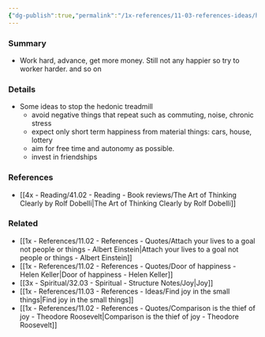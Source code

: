 ```yaml
---
{"dg-publish":true,"permalink":"/1x-references/11-03-references-ideas/hedonic-treadmill/","title":"Hedonic Treadmill"}
---
```



### Summary
- Work hard, advance, get more money. Still not any happier so try to worker harder. and so on

### Details
- Some ideas to stop the hedonic treadmill
	- avoid negative things that repeat such as commuting, noise, chronic stress
	- expect only short term happiness from material things: cars, house, lottery
	- aim for free time and autonomy as possible.
	- invest in friendships

### References
- [[4x - Reading/41.02 - Reading - Book reviews/The Art of Thinking Clearly by Rolf Dobelli\|The Art of Thinking Clearly by Rolf Dobelli]]

### Related
- [[1x - References/11.02 - References - Quotes/Attach your lives to a goal not people or things - Albert Einstein\|Attach your lives to a goal not people or things - Albert Einstein]]
- [[1x - References/11.02 - References - Quotes/Door of happiness - Helen Keller\|Door of happiness - Helen Keller]]
- [[3x - Spiritual/32.03 - Spiritual - Structure Notes/Joy\|Joy]]
- [[1x - References/11.03 - References - Ideas/Find joy in the small things\|Find joy in the small things]]
- [[1x - References/11.02 - References - Quotes/Comparison is the thief of joy - Theodore Roosevelt\|Comparison is the thief of joy - Theodore Roosevelt]]